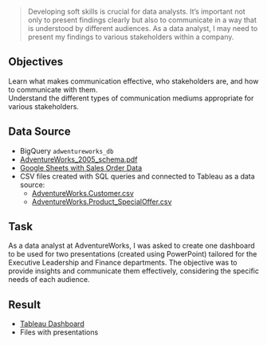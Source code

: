 > Developing soft skills is crucial for data analysts. It’s important not only to present findings clearly but also to communicate in a way that is understood by different audiences. As a data analyst, I may need to present my findings to various stakeholders within a company.

## Objectives
Learn what makes communication effective, who stakeholders are, and how to communicate with them.  
Understand the different types of communication mediums appropriate for various stakeholders.

## Data Source
- BigQuery `adwentureworks_db`
- [AdventureWorks_2005_schema.pdf](https://drive.google.com/file/d/1-Qsnn3bg0_PYgY5kKJOUDG8xdKLvOLPK/view?usp=sharing)
- [Google Sheets with Sales Order Data](https://docs.google.com/spreadsheets/d/1wSIv4oMbynUpIM8lgQuJfDa7byhER5gvHjWvH-4skQY/edit?usp=drive_link)
- CSV files created with SQL queries and connected to Tableau as a data source:
    - [AdventureWorks.Customer.csv](https://drive.google.com/file/d/1UdqRdisPSoVL-uJYJONJZvQeZfxRbuw3/view?usp=drive_link)
    - [AdventureWorks.Product_SpecialOffer.csv](https://drive.google.com/file/d/1Ds527DsAd69ESQY5A7xNpzXcbCso78WM/view?usp=drive_link)
<!-- [AdventureWorks.Product_Cost.csv](https://drive.google.com/file/d/1Rre4pbBrRo6u1C1zW0lBKvMDu_6WRBtm/view?usp=drive_link) -->


## Task 
As a data analyst at AdventureWorks, I was asked to create one dashboard to be used for two presentations (created using PowerPoint) tailored for the Executive Leadership and Finance departments. The objective was to provide insights and communicate them effectively, considering the specific needs of each audience.

## Result
- [Tableau Dashboard](https://public.tableau.com/app/profile/marina.korneva/viz/mkorneCARM2S2GradedTask/M2S21_Executive)
- Files with presentations
<!-- [Data visualization in Tableau](https://public.tableau.com/app/profile/marina.korneva/viz/mkorneCARM2S2GradedTaskR2/M2S21_Executive) -->
